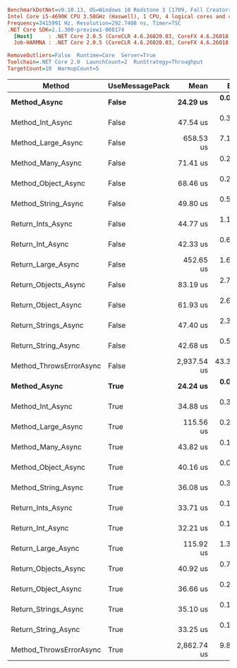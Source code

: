 ``` ini

BenchmarkDotNet=v0.10.13, OS=Windows 10 Redstone 3 [1709, Fall Creators Update] (10.0.16299.309)
Intel Core i5-4690K CPU 3.50GHz (Haswell), 1 CPU, 4 logical cores and 4 physical cores
Frequency=3415991 Hz, Resolution=292.7408 ns, Timer=TSC
.NET Core SDK=2.1.300-preview1-008174
  [Host]     : .NET Core 2.0.5 (CoreCLR 4.6.26020.03, CoreFX 4.6.26018.01), 64bit RyuJIT
  Job-HARMNA : .NET Core 2.0.5 (CoreCLR 4.6.26020.03, CoreFX 4.6.26018.01), 64bit RyuJIT

RemoveOutliers=False  Runtime=Core  Server=True  
Toolchain=.NET Core 2.0  LaunchCount=2  RunStrategy=Throughput  
TargetCount=10  WarmupCount=5  

```
|                  Method | UseMessagePack |        Mean |      Error |     StdDev |     Op/s |  Version | Rank |   Gen 0 | Allocated |
|------------------------ |--------------- |------------:|-----------:|-----------:|---------:|--------- |-----:|--------:|----------:|
|            **Method_Async** |          **False** |    **24.29 us** |  **0.0662 us** |  **0.0763 us** | **41,169.3** | **0.10.0.0** |    **2** |  **0.3357** |   **7.66 KB** |
|        Method_Int_Async |          False |    47.54 us |  0.3679 us |  0.4237 us | 21,032.9 | 0.10.0.0 |   15 |  1.5259 |  28.95 KB |
|      Method_Large_Async |          False |   658.53 us |  7.1698 us |  8.2567 us |  1,518.5 | 0.10.0.0 |   23 |  2.9297 |  65.73 KB |
|       Method_Many_Async |          False |    71.41 us |  0.2220 us |  0.2557 us | 14,003.0 | 0.10.0.0 |   19 |  1.2207 |  30.13 KB |
|     Method_Object_Async |          False |    68.46 us |  0.2683 us |  0.3090 us | 14,607.2 | 0.10.0.0 |   18 |  1.3428 |  30.07 KB |
|     Method_String_Async |          False |    49.80 us |  0.5381 us |  0.6196 us | 20,081.2 | 0.10.0.0 |   16 |  1.2817 |  28.95 KB |
|       Return_Ints_Async |          False |    44.77 us |  1.1508 us |  1.3252 us | 22,335.6 | 0.10.0.0 |   14 |  1.0376 |   7.87 KB |
|        Return_Int_Async |          False |    42.33 us |  0.6907 us |  0.7955 us | 23,624.9 | 0.10.0.0 |   12 |  1.0986 |   7.86 KB |
|      Return_Large_Async |          False |   452.65 us |  1.6778 us |  1.9322 us |  2,209.2 | 0.10.0.0 |   22 |  1.9531 |   7.87 KB |
|    Return_Objects_Async |          False |    83.19 us |  2.7182 us |  3.1303 us | 12,021.2 | 0.10.0.0 |   20 |  1.0986 |    7.9 KB |
|     Return_Object_Async |          False |    61.93 us |  2.6789 us |  3.0850 us | 16,146.9 | 0.10.0.0 |   17 |  0.9766 |   7.88 KB |
|    Return_Strings_Async |          False |    47.40 us |  2.3462 us |  2.7018 us | 21,095.9 | 0.10.0.0 |   15 |  1.0376 |    7.9 KB |
|     Return_String_Async |          False |    42.68 us |  0.5845 us |  0.6731 us | 23,427.7 | 0.10.0.0 |   12 |  1.0376 |   7.88 KB |
| Method_ThrowsErrorAsync |          False | 2,937.54 us | 43.3020 us | 49.8667 us |    340.4 | 0.10.0.0 |   25 | 11.7188 |   8.02 KB |
|            **Method_Async** |           **True** |    **24.24 us** |  **0.0283 us** |  **0.0326 us** | **41,255.8** | **0.10.0.0** |    **1** |  **0.3967** |   **7.66 KB** |
|        Method_Int_Async |           True |    34.88 us |  0.3364 us |  0.3874 us | 28,673.5 | 0.10.0.0 |    6 |  0.3662 |   8.21 KB |
|      Method_Large_Async |           True |   115.56 us |  0.2654 us |  0.3056 us |  8,653.6 | 0.10.0.0 |   21 |  0.9766 |  12.32 KB |
|       Method_Many_Async |           True |    43.82 us |  0.1335 us |  0.1537 us | 22,822.8 | 0.10.0.0 |   13 |  0.3662 |   8.27 KB |
|     Method_Object_Async |           True |    40.16 us |  0.0830 us |  0.0956 us | 24,902.8 | 0.10.0.0 |   10 |  0.3662 |   8.22 KB |
|     Method_String_Async |           True |    36.08 us |  0.3859 us |  0.4444 us | 27,717.6 | 0.10.0.0 |    8 |  0.3052 |   8.21 KB |
|       Return_Ints_Async |           True |    33.71 us |  0.1067 us |  0.1229 us | 29,663.6 | 0.10.0.0 |    5 |  0.3052 |   7.84 KB |
|        Return_Int_Async |           True |    32.21 us |  0.1226 us |  0.1412 us | 31,048.7 | 0.10.0.0 |    3 |  0.2441 |   7.83 KB |
|      Return_Large_Async |           True |   115.92 us |  1.3168 us |  1.5164 us |  8,626.7 | 0.10.0.0 |   21 |  0.8545 |   7.88 KB |
|    Return_Objects_Async |           True |    40.92 us |  0.7693 us |  0.8859 us | 24,440.7 | 0.10.0.0 |   11 |  0.3052 |    7.9 KB |
|     Return_Object_Async |           True |    36.66 us |  0.2101 us |  0.2420 us | 27,279.6 | 0.10.0.0 |    9 |  0.3052 |   7.88 KB |
|    Return_Strings_Async |           True |    35.10 us |  0.1393 us |  0.1604 us | 28,491.7 | 0.10.0.0 |    7 |  0.2441 |   7.88 KB |
|     Return_String_Async |           True |    33.25 us |  0.1126 us |  0.1297 us | 30,073.1 | 0.10.0.0 |    4 |  0.2441 |   7.86 KB |
| Method_ThrowsErrorAsync |           True | 2,862.74 us |  9.8431 us | 11.3353 us |    349.3 | 0.10.0.0 |   24 |  7.8125 |   8.02 KB |
